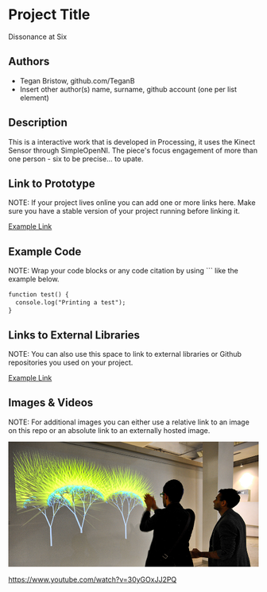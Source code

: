 # Project Title
Dissonance at Six

## Authors
- Tegan Bristow, github.com/TeganB
- Insert other author(s) name, surname, github account (one per list element)

## Description
This is a interactive work that is developed in Processing, it uses the Kinect Sensor through SimpleOpenNI.
The piece's focus engagement of more than one person - six to be precise... to upate.

## Link to Prototype
NOTE: If your project lives online you can add one or more links here. Make sure you have a stable version of your project running before linking it.

[Example Link](http://www.google.com "Example Link")

## Example Code
NOTE: Wrap your code blocks or any code citation by using ``` like the example below.
```
function test() {
  console.log("Printing a test");
}
```
## Links to External Libraries
 NOTE: You can also use this space to link to external libraries or Github repositories you used on your project.

[Example Link](http://www.google.com "Example Link")

## Images & Videos
NOTE: For additional images you can either use a relative link to an image on this repo or an absolute link to an externally hosted image.

![Example Image](project_images/cover.jpg?raw=true "Example Image")

https://www.youtube.com/watch?v=30yGOxJJ2PQ
